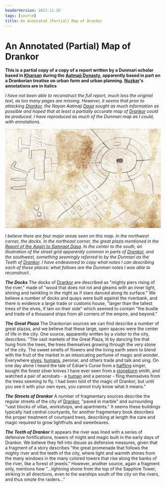 ```yaml
---
headerVersion: 2023.11.25
tags: [source]
title: An Annotated (Partial) Map of Drankor
---
```

# An Annotated (Partial) Map of Drankor

**This is a partial copy of a copy of a report written by a Dunmari scholar based in [Kharsan](<../../../gazetteer/greater-dunmar/dunmari-basin/kharsan.md>) during the [Aatmaji Dynasty](<../../../groups/dunmari-dynasties/aatmaji-dynasty.md>), apparently based in part on a Drankorian treatise on urban form and urban planning. [Nuzkar](<../../../people/orcs/nuzkar.md>)'s annotations are in italics**

*I have not been able to reconstruct the full report, much less the original text, as too many pages are missing. However, it seems that prior to attacking [Drankor](<../../../history/drankorian-era/drankor.md>), the Nayan Aatmaji [Dasa](<../../../people/historical-figures/dunmari-rulers/dasa.md>) sought as much information as possible and hoped that at least a partially accurate map of [Drankor](<../../../history/drankorian-era/drankor.md>) could be produced. I have reproduced as much of the Dunmari map as I could, with annotations.*

![Drankor Map](../../../assets/drankor-map.png)

*I believe there are four major areas seen on this map. In the northwest corner, the docks. In the northeast corner, the great plaza mentioned in the [Report of the Aagiri to Samraat Dasa](<./report-of-the-aagiri-to-samraat-dasa.md>). In the center to the south, an illustration of the street grid apparently common in parts of [Drankor](<../../../history/drankorian-era/drankor.md>), and the southwest, something seemingly referred to by the Dunmari as the Teeth of [Drankor](<../../../history/drankorian-era/drankor.md>). I have endeavored to copy what notes I can describing each of these places: what follows are the Dunmari notes I was able to reconstruct.*

***The Docks***
The docks of [Drankor](<../../../history/drankorian-era/drankor.md>) are described as "mighty piers rising of the river," made of "wood that does not rot and gleams with an inner light, shining and twinkling in the night as if stars danced along its surface." We believe a number of docks and quays were built against the riverbank, and there is evidence a large trade or customs house, "larger than the tallest trees of the elves, if lain on their side" which seemed to contain "the bustle and trade of a thousand ships from all corners of the empire, and beyond."

***The Great Plaza***
The Drankorian sources we can find describe a number of great plazas, and we believe that these large, open spaces were the center of life in the city. One source, apparently written by a visitor to the city, describes: "The vast markets of the Great Plaza, lit by dancing fire that hung from the trees, the trees themselves growing through the very stone of the city. The sweet smells of flowers and the living earth seem to blend with the fruit of the market in an intoxicating perfume of magic and wonder. Everywhere [elves](<../../../species/children-of-the-embodied-gods/elves/elves.md>), [humans](<../../../species/humans/humans.md>), peronar, and others trade and talk and sing. On one day alone I heard the tale of Edrae's Curse from a [halfling](<../../../species/children-of-the-embodied-gods/halflings/halflings.md>) singer, bought the finest silver knives I have ever seen from a [stoneborn](<../../../species/children-of-the-embodied-gods/stoneborn/stoneborn.md>) smith, and watched a pair of acrobats - a [human](<../../../species/humans/humans.md>) and a peronar - fling themselves from the trees seeming to fly. I had been told of the magic of Drankor, but until you see it with your own eyes, you cannot truly know what it means." 

***The Streets of Drankor***
A number of fragmentary sources describe the regular streets of the city of [Drankor](<../../../history/drankorian-era/drankor.md>), "paved in marble" and surrounding "vast blocks of villas, workshops, and apartments." It seems these buildings typically had central courtyards, for another fragmentary book describes the proper treatment of courtyard trees, describing at length the care and magic required to grow lightfruits and sweetleaves. 

***The Teeth of Drankor***
It appears the river was lined with a series of defensive fortifications, towers of might and magic built in the early days of Drankor. We believe they fell into disuse as defensive measures, given that a fragment of a story describes "the great promenade that follows the mighty river and the teeth of the city, where light and warmth shines from the many windows in the many colored towers that rise along the banks of the river, like a forest of jewels." However, another source, again a fragment only, mentions how "...lightning shone from the top of the Sapphire Tower, striking in all directions, even to the warships south of the city on the rivers, and thus smote the raiders..."
